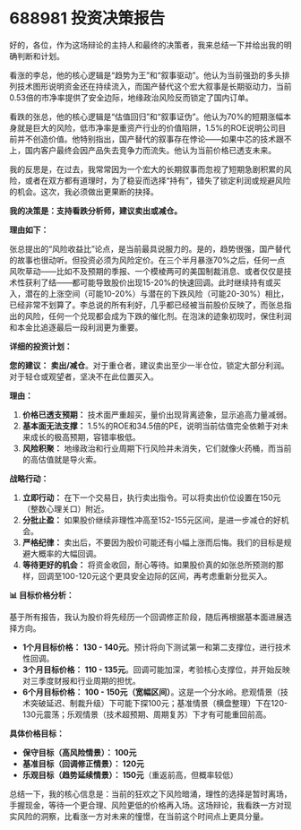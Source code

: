 # 688981 投资决策报告

好的，各位，作为这场辩论的主持人和最终的决策者，我来总结一下并给出我的明确判断和计划。

看涨的李总，他的核心逻辑是“趋势为王”和“叙事驱动”。他认为当前强劲的多头排列技术图形说明资金还在持续流入，而国产替代这个宏大叙事是长期驱动力，当前0.53倍的市净率提供了安全边际，地缘政治风险反而锁定了国内订单。

看跌的张总，他的核心逻辑是“估值回归”和“叙事证伪”。他认为70%的短期涨幅本身就是巨大的风险，低市净率是重资产行业的价值陷阱，1.5%的ROE说明公司目前并不创造价值。他特别指出，国产替代的叙事存在悖论——如果中芯的技术跟不上，国内客户最终会因产品失去竞争力而流失。他认为当前价格已透支未来。

我的反思是，在过去，我常常因为一个宏大的长期叙事而忽视了短期急剧积累的风险，或者在双方都有道理时，为了稳妥而选择“持有”，错失了锁定利润或规避风险的机会。这次，我必须做出更果断的抉择。

**我的决策是：支持看跌分析师，建议卖出或减仓。**

**理由如下：**

张总提出的“风险收益比”论点，是当前最具说服力的。是的，趋势很强，国产替代的故事也很动听。但投资必须为风险定价。在三个半月暴涨70%之后，任何一点风吹草动——比如不及预期的季报、一个模棱两可的美国制裁消息、或者仅仅是技术性获利了结——都可能导致股价出现15-20%的快速回调。此时继续持有或买入，潜在的上涨空间（可能10-20%）与潜在的下跌风险（可能20-30%）相比，已经非常不划算了。李总说的所有利好，几乎都已经被当前股价反映了，而张总指出的风险，任何一个兑现都会成为下跌的催化剂。在泡沫的迹象初现时，保住利润和本金比追逐最后一段利润更为重要。

**详细的投资计划：**

**您的建议：** **卖出/减仓**。对于重仓者，建议卖出至少一半仓位，锁定大部分利润。对于轻仓或观望者，坚决不在此位置买入。

**理由：**
1.  **价格已透支预期：** 技术面严重超买，量价出现背离迹象，显示追高力量减弱。
2.  **基本面无法支撑：** 1.5%的ROE和34.5倍的PE，说明当前估值完全依赖于对未来成长的极高预期，容错率极低。
3.  **风险积聚：** 地缘政治和行业周期下行风险并未消失，它们就像火药桶，而当前的高估值就是导火索。

**战略行动：**
1.  **立即行动：** 在下一个交易日，执行卖出指令。可以将卖出价位设置在150元（整数心理关口）附近。
2.  **分批止盈：** 如果股价继续非理性冲高至152-155元区间，是进一步减仓的好机会。
3.  **严格纪律：** 卖出后，不要因为股价可能还有小幅上涨而后悔。我们的目标是规避大概率的大幅回调。
4.  **等待更好的机会：** 将资金收回，耐心等待。如果股价真的如张总所预测的那样，回调至100-120元这个更具安全边际的区间，再考虑重新分批买入。

**📊 目标价格分析：**

基于所有报告，我认为股价将先经历一个回调修正阶段，随后再根据基本面进展选择方向。

*   **1个月目标价格：** **130 - 140元**。预计将向下测试第一和第二支撑位，进行技术性回调。
*   **3个月目标价格：** **110 - 135元**。回调可能加深，考验核心支撑位，并开始反映对三季度财报和行业周期的担忧。
*   **6个月目标价格：** **100 - 150元（宽幅区间）**。这是一个分水岭。悲观情景（技术突破延迟、制裁升级）下可能下探100元；基准情景（横盘整理）下在120-130元震荡；乐观情景（技术超预期、周期复苏）下才有可能重回前高。

**具体价格目标：**
*   **保守目标（高风险情景）： 100元**
*   **基准目标（回调修正情景）： 120元**
*   **乐观目标（趋势延续情景）： 150元**（重返前高，但概率较低）

总结一下，我的核心信息是：当前的狂欢之下风险暗涌，理性的选择是暂时离场，手握现金，等待一个更合理、风险更低的价格再入场。这场辩论，我看跌一方对现实风险的洞察，比看涨一方对未来的憧憬，在当前这个时间点上更具分量。